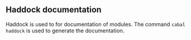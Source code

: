 ## Haddock documentation
Haddock is used to for documentation of modules. The command `cabal haddock` is used to generate the documentation.
